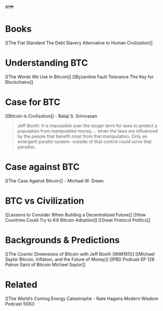  #🗺

# Books
[[The Fiat Standard The Debt Slavery Alternative to Human Civilization]]

# Understanding BTC
[[The Words We Use In Bitcoin]]
[[Byzantine Fault Tolerance The Key for Blockchains]]

# Case for BTC
[[Bitcoin Is Civilization]] - Balaji S. Srinivasan

>Jeff Booth: It is impossible over the longer term for laws to protect a population from manipulated money.... when the laws are influenced by the people that benefit most from that manipulation. 
>Only an emergent parallel system- outside of that control could solve that paradox. 

# Case against BTC
[[The Case Against Bitcoin]] - Michael W. Green

# BTC vs Civilization
[[Lessons to Consider When Building a Decentralized Future]]
[[How Countries Could Try to Kill Bitcoin Adoption]]
[[Great Protocol Politics]]

# Backgrounds & Predictions
[[The Cosmic Dimensions of Bitcoin with Jeff Booth (WiM181)]]
[[Michael Saylor Bitcoin, Inflation, and the Future of Money]]
[[PBD Podcast  EP 128  Patron Saint of Bitcoin Michael Saylor]]

# Related
[[The World’s Coming Energy Catastrophe - Nate Hagens  Modern Wisdom Podcast 508]]